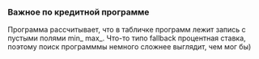 ### Важное по кредитной программе
Программа рассчитывает, что в табличке программ лежит запись с пустыми полями min_ max_. Что-то типо fallback процентная ставка, поэтому поиск программмы немного сложнее выглядит, чем мог бы)
